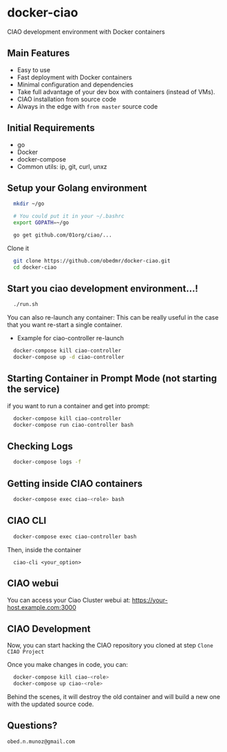 docker-ciao
===========
CIAO development environment  with Docker containers

## Main Features
- Easy to use
- Fast deployment with Docker containers
- Minimal configuration and dependencies
- Take full advantage of your dev box with containers (instead of VMs).
- CIAO installation from source code
- Always in the edge with `from master` source code

## Initial Requirements
- go
- Docker
- docker-compose
- Common utils: ip, git, curl, unxz

## Setup your Golang environment
```bash
  mkdir ~/go

  # You could put it in your ~/.bashrc
  export GOPATH=~/go

  go get github.com/01org/ciao/...
```

Clone it
```bash
  git clone https://github.com/obedmr/docker-ciao.git
  cd docker-ciao
```

## Start you ciao development environment...!
```bash
  ./run.sh
```
You can also re-launch any container:
This can be really useful in the case that you want re-start a single container.
- Example for ciao-controller re-launch

```bash
  docker-compose kill ciao-controller
  docker-compose up -d ciao-controller
```

## Starting Container in Prompt Mode (not starting the service)
if you want to run a container and get into prompt:
```bash
  docker-compose kill ciao-controller
  docker-compose run ciao-controller bash
```

## Checking Logs
```bash
  docker-compose logs -f
```

## Getting inside CIAO containers
```bash
  docker-compose exec ciao-<role> bash
```

CIAO CLI
--------
```bash
  docker-compose exec ciao-controller bash
```

Then, inside the container
```
  ciao-cli <your_option>
```

CIAO webui
----------
You can access your Ciao Cluster webui at:
https://your-host.example.com:3000

CIAO Development
----------------
Now, you can start hacking the CIAO repository you cloned at step ``Clone CIAO Project``

Once you make changes in code, you can:
```bash
  docker-compose kill ciao-<role>
  docker-compose up ciao-<role>
```
Behind the scenes, it will destroy the old container and will build a new one
with the updated source code.

## Questions?
```
obed.n.munoz@gmail.com
```

